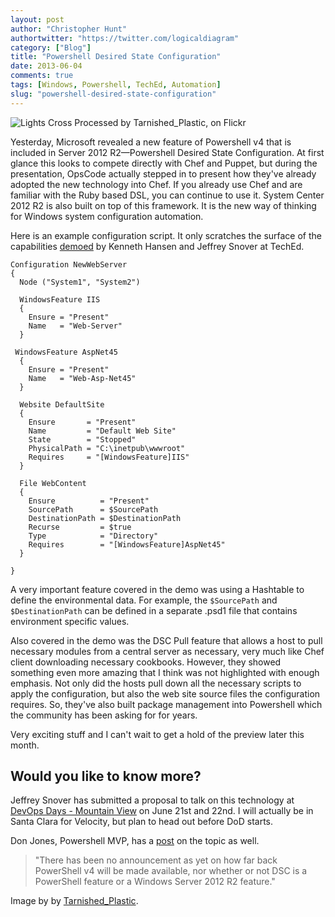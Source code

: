 ```yaml
---
layout: post
author: "Christopher Hunt"
authortwitter: "https://twitter.com/logicaldiagram"
category: ["Blog"]
title: "Powershell Desired State Configuration"
date: 2013-06-04
comments: true
tags: [Windows, Powershell, TechEd, Automation]
slug: "powershell-desired-state-configuration"
---
```

![Lights Cross Processed by Tarnished_Plastic, on Flickr](http://farm6.staticflickr.com/5002/5346711465_faf0d5ca2b_n.jpg)

Yesterday, Microsoft revealed a new feature of Powershell v4 that is included in Server 2012 R2&mdash;Powershell Desired State Configuration. At first glance this looks to compete directly with Chef and Puppet, but during the presentation, OpsCode actually stepped in to present how they've already adopted the new technology into Chef. If you already use Chef and are familiar with the Ruby based DSL, you can continue to use it. System Center 2012 R2 is also built on top of this framework. It is the new way of thinking for Windows system configuration automation.

Here is an example configuration script. It only scratches the surface of the capabilities [demoed](http://channel9.msdn.com/Events/TechEd/NorthAmerica/2013/MDC-B302#fbid=LVg3LBOESu4) by Kenneth Hansen and Jeffrey Snover at TechEd.
<!--more-->

    Configuration NewWebServer
    {
      Node ("System1", "System2")
    
      WindowsFeature IIS
      {
        Ensure = "Present"
        Name   = "Web-Server"
      }
    
     WindowsFeature AspNet45
      {
        Ensure = "Present"
        Name   = "Web-Asp-Net45"
      }
    
      Website DefaultSite
      {
        Ensure       = "Present"
        Name         = "Default Web Site"
        State        = "Stopped"
        PhysicalPath = "C:\inetpub\wwwroot"
        Requires     = "[WindowsFeature]IIS"
      }
    
      File WebContent
      {
        Ensure          = "Present"
        SourcePath      = $SourcePath
        DestinationPath = $DestinationPath
        Recurse         = $true
        Type            = "Directory"
        Requires        = "[WindowsFeature]AspNet45"
      }
    
    }


A very important feature covered in the demo was using a Hashtable to define the environmental data. For example, the `$SourcePath` and `$DestinationPath` can be defined in a separate .psd1 file that contains environment specific values. 

Also covered in the demo was the DSC Pull feature that allows a host to pull necessary modules from a central server as necessary, very much like Chef client downloading necessary cookbooks. However, they showed something even more amazing that I think was not highlighted with enough emphasis. Not only did the hosts pull down all the necessary scripts to apply the configuration, but also the web site source files the configuration requires. So, they've also built package management into Powershell which the community has been asking for for years.

Very exciting stuff and I can't wait to get a hold of the preview later this month.

Would you like to know more?
---

Jeffrey Snover has submitted a proposal to talk on this technology at [DevOps Days -  Mountain View](http://www.devopsdays.org/events/2013-mountainview/proposals/Desired%20State%20Configuration%20and%20Microsoft%20Windows/) on June 21st and 22nd. I will actually be in Santa Clara for Velocity, but plan to head out before DoD starts.

Don Jones, Powershell MVP, has a [post](http://powershell.org/wp/2013/06/04/microsoft-announces-powershell-v4-dsc/ 'Microsoft announces PowerShell v4, DSC') on the topic as well.

>"There has been no announcement as yet on how far back PowerShell v4 will be made available, nor whether or not DSC is a PowerShell feature or a Windows Server 2012 R2 feature."


Image by by [Tarnished_Plastic](http://www.flickr.com/photos/samssnaps/5346711465/).